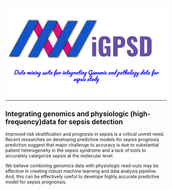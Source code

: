 <div align="center">
	<img src="Supplement/iGPSD(1)_Logo.png">
</div>

---
## Integrating genomics and physiologic (high-frequency)data for sepsis detection
Improved risk stratification and prognosis in sepsis is a critical unmet need. Recent researches on developing predictive models for sepsis prognosis prediction suggest that major challenge to accuracy is due to substantial patient heterogeneity in the sepsis syndrome and a lack of tools to accurately categorize sepsis at the molecular level. 

We believe combining genomics data with physiologic read-outs may be effective in creating robust machine learning and data analysis pipeline. And, this can be effectively useful to develope highly accurate predictive model for sepsis prognonsis. 
